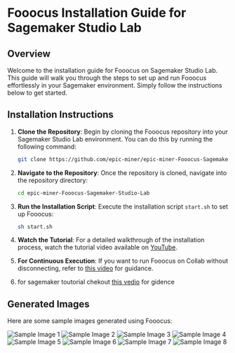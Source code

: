 
# Fooocus Installation Guide for Sagemaker Studio Lab

## Overview

Welcome to the installation guide for Fooocus on Sagemaker Studio Lab. This guide will walk you through the steps to set up and run Fooocus effortlessly in your Sagemaker environment. Simply follow the instructions below to get started.

## Installation Instructions

1. **Clone the Repository**: Begin by cloning the Fooocus repository into your Sagemaker Studio Lab environment. You can do this by running the following command:

   ```bash
   git clone https://github.com/epic-miner/epic-miner-Fooocus-Sagemaker-Studio-Lab.git
   ```

2. **Navigate to the Repository**: Once the repository is cloned, navigate into the repository directory:

   ```bash
   cd epic-miner-Fooocus-Sagemaker-Studio-Lab
   ```

3. **Run the Installation Script**: Execute the installation script `start.sh` to set up Fooocus:

   ```bash
   sh start.sh
   ```

4. **Watch the Tutorial**: For a detailed walkthrough of the installation process, watch the tutorial video available on [YouTube](https://youtu.be/rO9Jp88YFE0?si=KRvc-BKfnXL4FT1M).

5. **For Continuous Execution**: If you want to run Fooocus on Collab without disconnecting, refer to [this video](https://youtu.be/Navs-2we4Bo?si=dSsuFR1aMpc02yVC) for guidance.

6. for sagemaker toutorial chekout [this 
vedio](https://youtu.be/QA2o1bHt9U4?si=_kqzUH87_1A-K6w_) for gidence
## Generated Images

Here are some sample images generated using Fooocus:

![Sample Image 1](https://miro.medium.com/v2/resize:fit:300/format:webp/1*NywGcBZRUBmhWQRDnNTV4g.png)
![Sample Image 2](https://miro.medium.com/v2/resize:fit:300/format:webp/1*KadWst058CvtkoHR82hfiQ.png)
![Sample Image 3](https://miro.medium.com/v2/resize:fit:300/format:webp/1*mfvxTN_BLsm142j9cFRHSw.png)
![Sample Image 4](https://miro.medium.com/v2/resize:fit:300/format:webp/1*-nKAJs46O5eO0xJkV1P_uw.png)
![Sample Image 5](https://miro.medium.com/v2/resize:fit:300/format:webp/1*jqkcbOeSVdSRtNaTeQZA8A.png)
![Sample Image 6](https://miro.medium.com/v2/resize:fit:300/format:webp/1*E2B2gNo9u85kruKzjwUhyg.png)
![Sample Image 7](https://miro.medium.com/v2/resize:fit:300/format:webp/1*Z0RECpwByHu3evMibMr0Sw.png)
![Sample Image 8](https://miro.medium.com/v2/resize:fit:300/format:webp/1*RN0eF4lQu9I7qF49uEarPw.png)


